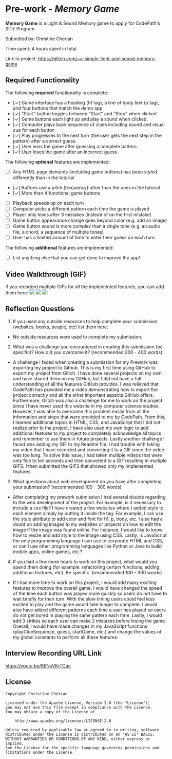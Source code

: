 # Pre-work - *Memory Game*

**Memory Game** is a Light & Sound Memory game to apply for CodePath's SITE Program. 

Submitted by: Christine Cherian

Time spent: 4 hours spent in total

Link to project: https://glitch.com/~a-simple-light-and-sound-memory-game

## Required Functionality

The following **required** functionality is complete:

* [✓] Game interface has a heading (h1 tag), a line of body text (p tag), and four buttons that match the demo app
* [✓] "Start" button toggles between "Start" and "Stop" when clicked. 
* [✓] Game buttons each light up and play a sound when clicked. 
* [✓] Computer plays back sequence of clues including sound and visual cue for each button
* [✓] Play progresses to the next turn (the user gets the next step in the pattern) after a correct guess. 
* [✓] User wins the game after guessing a complete pattern
* [✓] User loses the game after an incorrect guess

The following **optional** features are implemented:

* [ ] Any HTML page elements (including game buttons) has been styled differently than in the tutorial
* [✓] Buttons use a pitch (frequency) other than the ones in the tutorial
* [✓] More than 4 functional game buttons
* [ ] Playback speeds up on each turn
* [ ] Computer picks a different pattern each time the game is played
* [ ] Player only loses after 3 mistakes (instead of on the first mistake)
* [ ] Game button appearance change goes beyond color (e.g. add an image)
* [ ] Game button sound is more complex than a single tone (e.g. an audio file, a chord, a sequence of multiple tones)
* [ ] User has a limited amount of time to enter their guess on each turn

The following **additional** features are implemented:

- [ ] List anything else that you can get done to improve the app!

## Video Walkthrough (GIF)

If you recorded multiple GIFs for all the implemented features, you can add them here:
![](https://i.imgur.com/VhqVXNW.gif)
![](https://i.imgur.com/8xRReia.gif)
![](https://i.imgur.com/KbeXbwq.gif)


## Reflection Questions
1. If you used any outside resources to help complete your submission (websites, books, people, etc) list them here. 
- No outside resources were used to complete my submission.

2. What was a challenge you encountered in creating this submission (be specific)? How did you overcome it? (recommended 200 - 400 words) 
- A challenge I faced when creating a submission for my Prework was exporting my project to Github. This is my first time using GitHub to export my project from Glitch. I have done several projects on my own and have shared them on my GitHub, but I did not have a full understanding of all the features GitHub provides. I was relieved that CodePath has provided me a video demonstrating how to export the project correctly and all the other important aspects GitHub offers. Furthermore, Glitch was also a challenge for me to work on the project since I have never used this website in my computer science studies. However, I was able to overcome this problem easily from all the information and steps that were provided to me by CodePath. From this, I learned additional topics in HTML, CSS, and JavaScript that I did not realize prior to the project. I have also used my own logic to add additional features to my project to completely acknowledge all topics and remember to use them in future projects. Lastly another challenge I faced was adding my GIF to my Readme file. I had trouble with taking my video that I have recorded and converting it to a GIF since the video was too long. To solve this issue, I had taken multiple videos that were only five to ten seconds and then converted to a GIF resulting in multiple GIFS. I then submitted the GIFS that showed only my implemented features. 
 
3. What questions about web development do you have after completing your submission? (recommended 100 - 300 words) 
- After completing my prework submission I had several doubts regarding to the web development of the project. For example, is it necessary to include a css file? I have created a few websites where I added style to each element simply by putting it inside the tag. For example, I can use the style attribute to add color and font for h1, p, body, etc. I also had a doubt on adding images to my websites or projects on how to edit the image if the image was found online. For instance, I would like to know how to resize and add style to the image using CSS. Lastly, is JavaScript the only programming language I can use to corporate HTML and CSS, or can I use other programming languages like Python or Java to build mobile apps, online games, etc.? 

4. If you had a few more hours to work on this project, what would you spend them doing (for example: refactoring certain functions, adding additional features, etc). Be specific. (recommended 100 - 300 words) 
- If I had more time to work on this project, I would add many exciting features to improve the overall game. I would have changed the speed of the time each button was played more quickly so users do not have to wait briefly for their turn. With the slow timing users could feel less excited to play and the game would take longer to complete. I would also have added different patterns each time a user has played so users do not get bored in playing the same pattern each time. Lastly, I would add 3 strikes so each user can make 2 mistakes before losing the game. Overall, I would have made changes in my JavaScript functions (playClueSequence, guess, startGame, etc.) and change the values of my global constants to perform all these features. 


## Interview Recording URL Link

https://youtu.be/6ENsVKrTCqc


## License

    Copyright Christine Cherian

    Licensed under the Apache License, Version 2.0 (the "License");
    you may not use this file except in compliance with the License.
    You may obtain a copy of the License at

        http://www.apache.org/licenses/LICENSE-2.0

    Unless required by applicable law or agreed to in writing, software
    distributed under the License is distributed on an "AS IS" BASIS,
    WITHOUT WARRANTIES OR CONDITIONS OF ANY KIND, either express or implied.
    See the License for the specific language governing permissions and
    limitations under the License.
